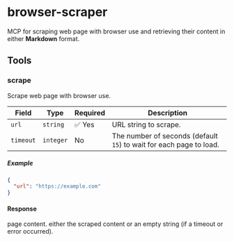# browser-scraper

MCP for scraping web page with browser use and retrieving their content in either **Markdown** format.

## Tools

### scrape

Scrape web page with browser use.

| Field     | Type      | Required | Description |
|-----------|-----------|----------|-------------|
| `url`     | `string`  | ✅ Yes   | URL string to scrape. |
| `timeout` | `integer` | No       | The number of seconds (default `15`) to wait for each page to load. |

##### Example

```json
{
  "url": "https://example.com"
}
```

#### Response

page content.   either the scraped content or an empty string (if a timeout or error occurred).

